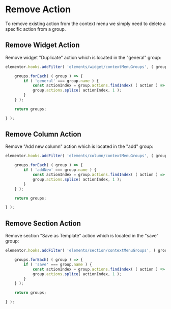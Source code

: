 # Remove Action

To remove existing action from the context menu we simply need to delete a specific action from a group.

## Remove Widget Action

Remove widget "Duplicate" action which is located in the "general" group:

```js {1}
elementor.hooks.addFilter( 'elements/widget/contextMenuGroups', ( groups, view ) => {

	groups.forEach( ( group ) => {
		if ( 'general' === group.name ) {
			const actionIndex = group.actions.findIndex( ( action ) => 'duplicate' === action.name );
			group.actions.splice( actionIndex, 1 );
		}
	} );

	return groups;

} );
```

## Remove Column Action

Remove "Add new column" action which is located in the "add" group:

```js {1}
elementor.hooks.addFilter( 'elements/column/contextMenuGroups', ( groups, view ) => {

	groups.forEach( ( group ) => {
		if ( 'addNew' === group.name ) {
			const actionIndex = group.actions.findIndex( ( action ) => 'addNew' === action.name );
			group.actions.splice( actionIndex, 1 );
		}
	} );

	return groups;

} );
```

## Remove Section Action

Remove section "Save as Template" action which is located in the "save" group:

```js {1}
elementor.hooks.addFilter( 'elements/section/contextMenuGroups', ( groups, view ) => {

	groups.forEach( ( group ) => {
		if ( 'save' === group.name ) {
			const actionIndex = group.actions.findIndex( ( action ) => 'save' === action.name );
			group.actions.splice( actionIndex, 1 );
		}
	} );

	return groups;

} );
```
